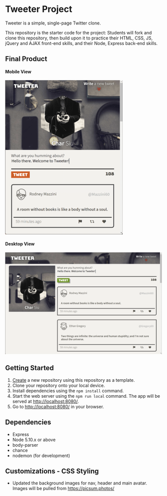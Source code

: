 # Tweeter Project

Tweeter is a simple, single-page Twitter clone.

This repository is the starter code for the project: Students will fork and clone this repository, then build upon it to practice their HTML, CSS, JS, jQuery and AJAX front-end skills, and their Node, Express back-end skills.

## Final Product

#### Mobile View
<img src="docs/tweeter_mobile_view.png" style="max-width: 75%;">


#### Desktop View
<img src="docs/tweeter_desktop_view.png" style="max-width: 100%;">


## Getting Started

1. [Create](https://docs.github.com/en/repositories/creating-and-managing-repositories/creating-a-repository-from-a-template) a new repository using this repository as a template.
2. Clone your repository onto your local device.
3. Install dependencies using the `npm install` command.
3. Start the web server using the `npm run local` command. The app will be served at <http://localhost:8080/>.
4. Go to <http://localhost:8080/> in your browser.

## Dependencies

- Express
- Node 5.10.x or above
- body-parser
- chance
- nodemon (for development)

## Customizations - CSS Styling
- Updated the background images for nav, header and main avatar. Images will be pulled from https://picsum.photos/
